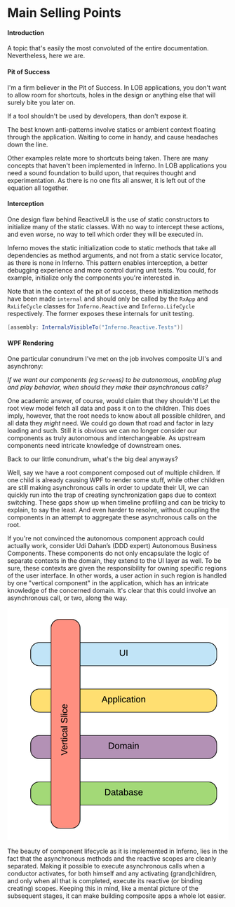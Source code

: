 # Main Selling Points

#### Introduction

A topic that's easily the most convoluted of the entire documentation. Nevertheless, here we are.



#### Pit of Success

I'm a firm believer in the Pit of Success. In LOB applications, you don't want to allow room for shortcuts, holes in the design or anything else that will surely bite you later on. 

If a tool shouldn't be used by developers, than don't expose it. 

The best known anti-patterns involve statics or ambient context floating through the application. Waiting to come in handy, and cause headaches down the line.

Other examples relate more to shortcuts being taken. There are many concepts that haven't been implemented in Inferno. In LOB applications you need a sound foundation to build upon, that requires thought and experimentation. As there is no one fits all answer, it is left out of the equation all together.



#### Interception

One design flaw behind ReactiveUI is the use of static constructors to initialize many of the static classes. With no way to intercept these actions, and even worse, no way to tell which order they will be executed in.

Inferno moves the static initialization code to static methods that take all dependencies as method arguments, and not from a static service locator, as there is none in Inferno. This pattern enables interception, a better debugging experience and more control during unit tests. You could, for example, initialize only the components you're interested in. 

Note that in the context of the pit of success, these initialization methods have been made `internal` and should only be called by the `RxApp` and `RxLifeCycle` classes for `Inferno.Reactive` and `Inferno.LifeCycle` respectively. The former exposes these internals for unit testing.

```c#
[assembly: InternalsVisibleTo("Inferno.Reactive.Tests")]
```



#### WPF Rendering

One particular conundrum I've met on the job involves composite UI's and asynchrony:

*If we want our components (eg `Screen`s) to be autonomous, enabling plug and play behavior, when should they make their asynchronous calls?*

One academic answer, of course, would claim that they shouldn't! Let the root view model fetch all data and pass it on to the children. This does imply, however, that the root needs to know about all possible children, and all data they *might* need. We could go down that road and factor in lazy loading and such. Still it is obvious we can no longer consider our components as truly autonomous and interchangeable. As upstream components need intricate knowledge of downstream ones.

Back to our little conundrum, what's the big deal anyways?

Well, say we have a root component composed out of multiple children. If one child is already causing WPF to render some stuff, while other children are still making asynchronous calls in order to update their UI, we can quickly run into the trap of creating synchronization gaps due to context switching. These gaps show up when timeline profiling and can be tricky to explain, to say the least. And even harder to resolve, without coupling the components in an attempt to aggregate these asynchronous calls on the root. 

If you're not convinced the autonomous component approach could actually work, consider Udi Dahan’s (DDD expert) Autonomous Business Components. These components do not only encapsulate the logic of separate contexts in the domain, they extend to the UI layer as well. To be sure, these contexts are given the responsibility for owning specific regions of the user interface. In other words, a user action in such region is handled by one "vertical component" in the application, which has an intricate knowledge of the concerned domain. It's clear that this could involve an asynchronous call, or two, along the way.

![Vertical Slice](./pics/VerticalSlice.png)

The beauty of component lifecycle as it is implemented in Inferno, lies in the fact that the asynchronous methods and the reactive scopes are cleanly separated. Making it possible to execute asynchronous calls when a conductor activates, for both himself and any activating (grand)children, and only when all that is completed, execute its reactive (or binding creating) scopes. Keeping this in mind, like a mental picture of the subsequent stages, it can make building composite apps a whole lot easier.

